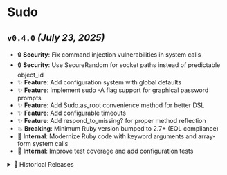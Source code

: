 # Sudo

<!--
Emoji Legend:
🎉 Initial Release   ✨ Feature         🐛 Bug Fix        🔒 Security
🚀 Compatibility    💥 Breaking        🔧 Internal       ✅ Testing
📚 Documentation    📄 License         🗑️ Removed
-->

## `v0.4.0` _(July 23, 2025)_

- 🔒 **Security**: Fix command injection vulnerabilities in system calls
- 🔒 **Security**: Use SecureRandom for socket paths instead of predictable object_id
- ✨ **Feature**: Add configuration system with global defaults
- ✨ **Feature**: Implement sudo -A flag support for graphical password prompts
- ✨ **Feature**: Add Sudo.as_root convenience method for better DSL
- ✨ **Feature**: Add configurable timeouts
- ✨ **Feature**: Add respond_to_missing? for proper method reflection
- 💥 **Breaking**: Minimum Ruby version bumped to 2.7+ (EOL compliance)
- 🔧 **Internal**: Modernize Ruby code with keyword arguments and array-form system calls
- 🔧 **Internal**: Improve test coverage and add configuration tests

<details>
<summary>📜 Historical Releases</summary>

## `v0.3.0` _(July 04, 2023)_

- 🚀 **Compatibility**: Add Ruby 3.2 support
- 🐛 **Fix**: Resolve Bundler::StubSpecification marshaling issues

## `v0.2.0` _(November 05, 2018)_

- 🔧 **Internal**: Complete code modernization and cleanup
- ✅ **Testing**: Add comprehensive RSpec test suite (98%+ coverage)
- 🚀 **Compatibility**: Support Ruby 2.3, 2.4, and 2.5
- 🐛 **Fix**: Improve gem and dependency loading robustness
- 🐛 **Fix**: Ensure sudo process properly stops when run block ends
- 🐛 **Fix**: Fix Wrapper.run to properly return values
- 🐛 **Fix**: Resolve infinite recursion under Bundler
- 🔒 **Security**: Restrict DRb access to localhost only
- 📚 **Documentation**: Extensive README and code documentation improvements

## `v0.1.0` _(October 25, 2010)_

- 📄 **License**: Switch to MIT license
- ✨ **Feature**: Add auto-require and autoload support
- 🔧 **Internal**: Modularize codebase architecture
- 📚 **Documentation**: Extensive documentation improvements
- 🗑️ **Removed**: Remove confusing DSL features (temporarily)

## `v0.0.2` _(October 22, 2010)_

- 📚 **Documentation**: Correct RDoc options in gemspec
- 🔧 **Internal**: Minor packaging improvements

## `v0.0.1` _(October 22, 2010)_

- 🎉 **Initial**: First public release
- ✨ **Feature**: Core sudo wrapper functionality with DRb
- ✨ **Feature**: Unix domain socket communication
- ✨ **Feature**: Process spawning and management
- ✨ **Feature**: Basic object proxying through sudo

</details>

